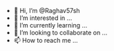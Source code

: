- 👋 Hi, I’m @Raghav57sh
- 👀 I’m interested in ...
- 🌱 I’m currently learning ...
- 💞️ I’m looking to collaborate on ...
- 📫 How to reach me ...

<!---
Raghav57sh/Raghav57sh is a ✨ special ✨ repository because its `README.md` (this file) appears on your GitHub profile.
You can click the Preview link to take a look at your changes.
--->
